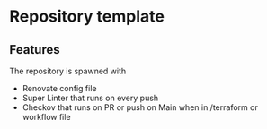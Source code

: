 # Repository template

## Features

The repository is spawned with

- Renovate config file
- Super Linter that runs on every push
- Checkov that runs on PR or push on Main when in /terraform or workflow file
